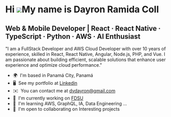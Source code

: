 Hi ![](https://user-images.githubusercontent.com/18350557/176309783-0785949b-9127-417c-8b55-ab5a4333674e.gif)My name is Dayron Ramida Coll
==========================================================================================================================================

Web & Mobile Developer | React · React Native · TypeScript · Python · AWS · AI Enthusiast
-----------------------------------------------------------------------------------------

"I am a FullStack Developer and AWS Cloud Developer with over 10 years of experience, skilled in React, React Native, Angular, Node.js, PHP, and Vue. I am passionate about building efficient, scalable solutions that enhance user experience and optimize cloud performance."

*   🌍  I'm based in Panamá City, Panamá
*   🖥️  See my portfolio at [Linkedin](http://www.linkedin.com/in/dvdayron/)
*   ✉️  You can contact me at [dvdayron@gmail.com](mailto:dvdayron@gmail.com)
*   🚀  I'm currently working on [FDSU](http://www.firstdue.com/)
*   🧠  I'm learning AWS, GraphQL, IA, Data Engineering ...
*   🤝  I'm open to collaborating on Interesting projects
